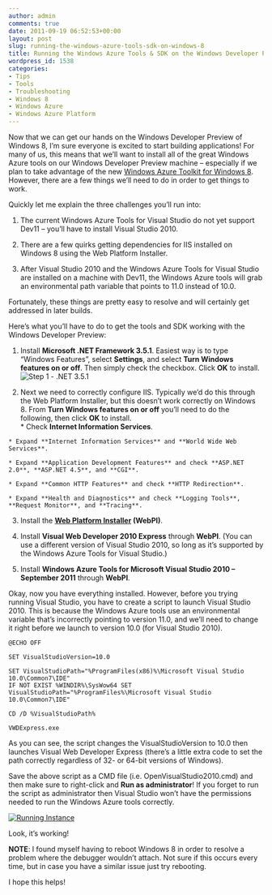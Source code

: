 ```yaml
---
author: admin
comments: true
date: 2011-09-19 06:52:53+00:00
layout: post
slug: running-the-windows-azure-tools-sdk-on-windows-8
title: Running the Windows Azure Tools & SDK on the Windows Developer Preview
wordpress_id: 1538
categories:
- Tips
- Tools
- Troubleshooting
- Windows 8
- Windows Azure
- Windows Azure Platform
---
```


Now that we can get our hands on the Windows Developer Preview of Windows 8, I’m sure everyone is excited to start building applications! For many of us, this means that we’ll want to install all of the great Windows Azure tools on our Windows Developer Preview machine – especially if we plan to take advantage of the new [Windows Azure Toolkit for Windows 8](http://watwindows8.codeplex.com/). However, there are a few things we’ll need to do in order to get things to work.

 

Quickly let me explain the three challenges you’ll run into:

 

  
  1. The current Windows Azure Tools for Visual Studio do not yet support Dev11 – you’ll have to install Visual Studio 2010. 
   
  2. There are a few quirks getting dependencies for IIS installed on Windows 8 using the Web Platform Installer. 
   
  3. After Visual Studio 2010 and the Windows Azure Tools for Visual Studio are installed on a machine with Dev11, the Windows Azure tools will grab an environmental path variable that points to 11.0 instead of 10.0. 
 

Fortunately, these things are pretty easy to resolve and will certainly get addressed in later builds.

 

Here’s what you’ll have to do to get the tools and SDK working with the Windows Developer Preview:

 

  
  1. Install **Microsoft .NET Framework 3.5.1**. Easiest way is to type “Windows Features”, select **Settings**, and select **Turn Windows features on or off**. Then simply check the checkbox. Click **OK** to install.         
![Step 1 - .NET 3.5.1](http://images.wadewegner.com/wordpress/2011/09/Step-1-.NET-3.5.1.png)
   
  2. Next we need to correctly configure IIS. Typically we’d do this through the Web Platform Installer, but this doesn’t work correctly on Windows 8. From **Turn Windows features on or off** you’ll need to do the following, then click **OK** to install.              
    * Check **Internet Information Services**. 
       
    * Expand **Internet Information Services** and **World Wide Web Services**. 
       
    * Expand **Application Development Features** and check **ASP.NET 2.0**, **ASP.NET 4.5**, and **CGI**. 
       
    * Expand **Common HTTP Features** and check **HTTP Redirection**. 
       
    * Expand **Health and Diagnostics** and check **Logging Tools**, **Request Monitor**, and **Tracing**. 
       
   
  3. Install the **[Web Platform Installer](http://www.microsoft.com/web/downloads/platform.aspx) (WebPI)**. 
   
  4. Install **Visual Web Developer 2010 Express** through **WebPI**. (You can use a different version of Visual Studio 2010, so long as it’s supported by the Windows Azure Tools for Visual Studio.) 
   
  5. Install **Windows Azure Tools for Microsoft Visual Studio 2010 – September 2011** through **WebPI**. 
 

Okay, now you have everything installed. However, before you trying running Visual Studio, you have to create a script to launch Visual Studio 2010. This is because the Windows Azure tools use an environmental variable that’s incorrectly pointing to version 11.0, and we’ll need to change it right before we launch to version 10.0 (for Visual Studio 2010).

 
    
    @ECHO OFF
    
    SET VisualStudioVersion=10.0
    
    SET VisualStudioPath="%ProgramFiles(x86)%\Microsoft Visual Studio 10.0\Common7\IDE"
    IF NOT EXIST %WINDIR%\SysWow64 SET VisualStudioPath="%ProgramFiles%\Microsoft Visual Studio 10.0\Common7\IDE"
    
    CD /D %VisualStudioPath%
    
    VWDExpress.exe





As you can see, the script changes the VisualStudioVersion to 10.0 then launches Visual Web Developer Express (there’s a little extra code to set the path correctly regardless of 32- or 64-bit versions of Windows).





Save the above script as a CMD file (i.e. OpenVisualStudio2010.cmd) and then make sure to right-click and **Run as administrator**! If you forget to run the script as administrator then Visual Studio won’t have the permissions needed to run the Windows Azure tools correctly.





[![Running Instance](http://images.wadewegner.com/wordpress/2011/09/Running-Instance_thumb.png)](http://images.wadewegner.com/wordpress/2011/09/Running-Instance.png)





Look, it’s working!





**NOTE**: I found myself having to reboot Windows 8 in order to resolve a problem where the debugger wouldn’t attach. Not sure if this occurs every time, but in case you have a similar issue just try rebooting.





I hope this helps!
